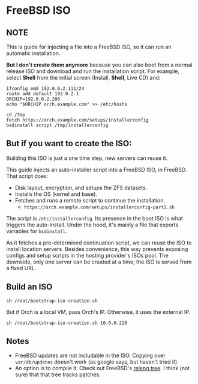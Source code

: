 # FreeBSD ISO

## NOTE
This is guide for injecting a file into a FreeBSD
ISO, so it can run an automatic installation.

**But I don't create them anymore** because you can also boot from a normal
release ISO and download and run the installation script. For example,
select **Shell** from the initial screen (Install, **Shell**, Live CD) and:
```shell
ifconfig em0 192.0.0.2.111/24
route add default 192.0.2.1
ORCHIP=192.0.0.2.200
echo "$ORCHIP orch.example.com" >> /etc/hosts

cd /tmp
fetch https://orch.example.com/setups/installerconfig
bsdinstall script /tmp/installerconfig
```


## But if you want to create the ISO:
Building this ISO is just a one time step, new servers can reuse it.

This guide injects an auto-installer script into
a FreeBSD ISO, in FreeBSD. That script does:
- Disk layout, encryption, and setups the ZFS datasets.
- Installs the OS (kernel and base).
- Fetches and runs a remote script to continue the installation.
	- `https://orch.example.com/setups/installerconfig-part2.sh`

The script is `/etc/installerconfig`. Its presence in the
boot ISO is what triggers the auto-install. Under the hood,
it's mainly a file that exports variables for `bsdinstall`.

As it fetches a pre-determined continuation script, we can reuse the ISO to
install location servers. Besides convenience, this way prevents exposing
configs and setup scripts in the hosting provider's ISOs pool. The downside, only
one server can be created at a time; the ISO is served from a fixed URL.


## Build an ISO
`sh /root/bootstrap-iso-creation.sh`

But if Orch is a local VM, pass Orch's IP. Otherwise, it uses the external IP.
```shell script
sh /root/bootstrap-iso-creation.sh 10.0.0.220
```

## Notes
- FreeBSD updates are not includable in the ISO. Copying over
	`var/db/updates` doesn't work (as google says, but haven't tried it).
- An option is to compile it. Check out
	FreeBSD's [releng tree](https://svnweb.freebsd.org/base/releng/12.3/).
	I think (not sure) that that tree tracks patches.


